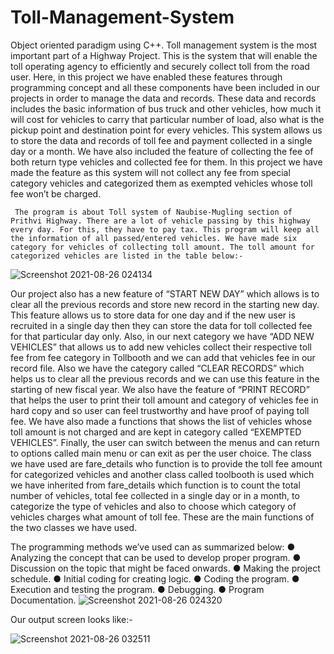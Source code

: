 # Toll-Management-System
Object oriented paradigm using C++.
 Toll management system is the most important part of a Highway Project. This is the system that will enable the toll operating agency to efficiently and securely collect toll from the road user. Here, in this project we have enabled these features through programming concept and all these components have been included in our projects in order to manage the data and records. These data and records includes the basic information of bus truck and other vehicles,  how much it will cost for vehicles to carry that particular number of load, also what is the pickup point and destination point for every vehicles. This system allows us to store the data and records of toll fee and payment collected in a single day or a month. We have also included the feature of collecting the fee of both return type vehicles and collected fee for them. In this project we have made the feature as this system will not collect any fee from special category vehicles and categorized them as exempted vehicles whose toll fee won’t be charged.




     The program is about Toll system of Naubise-Mugling section of Prithvi Highway. There are a lot of vehicle passing by this highway every day. For this, they have to pay tax. This program will keep all the information of all passed/entered vehicles. We have made six category for vehicles of collecting toll amount. The toll amount for categorized vehicles are listed in the table below:-
     
  
  
  
  
  
 ![Screenshot 2021-08-26 024134](https://user-images.githubusercontent.com/84196979/130868658-c22aa674-becd-45de-b271-b8f4c67a6b95.png)



Our project also has a new feature of “START NEW DAY” which allows is to clear all the previous records and store new record in the starting new day. This feature allows us to store data for one day and if the new user is recruited in a single day then they can store the data for toll collected fee for that particular day only. Also, in our next category we have “ADD NEW VEHICLES” that allows us to add new vehicles collect  their respective toll fee from fee category in Tollbooth and we can add that vehicles fee in our record file. Also we have the category called “CLEAR RECORDS” which helps us to clear all the previous records and we can use this feature in the starting of new fiscal year. We also have the feature of “PRINT RECORD” that helps the user to print their toll amount and category of vehicles fee in hard copy and so user can feel trustworthy and have proof of paying toll fee. We have also made a functions that shows the list of vehicles whose toll amount is not charged and are kept in category called “EXEMPTED VEHICLES”. Finally, the user can switch between the menus and can return to options called main menu or can exit as per the user choice.
The class we have used are fare_details who function is to provide the toll fee amount for categorized vehicles and another class called toolbooth is used which we have inherited from fare_details which function is to count the total number of vehicles, total fee collected in a single day or in a month, to categorize the type of vehicles and also to choose which category of vehicles charges what amount of toll fee. These are the main functions of the two classes we have used.






The programming methods we’ve used can as summarized below:
●	 Analyzing the concept that can be used to develop proper program.
●	 Discussion on the topic that might be faced onwards.
●	 Making the project schedule.
●	 Initial coding for creating logic.
●	 Coding the program.
●	 Execution and testing the program.
●	 Debugging.
●	 Program Documentation.
![Screenshot 2021-08-26 024320](https://user-images.githubusercontent.com/84196979/130863734-7b30733c-a061-4906-9392-a16a08e609b3.png)




Our output screen looks like:-





![Screenshot 2021-08-26 032511](https://user-images.githubusercontent.com/84196979/130868326-361a0dba-821c-46a6-a3c6-d41d052a93e4.png)


